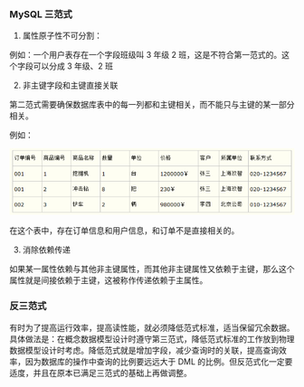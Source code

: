 ### MySQL 三范式

1. 属性原子性不可分割：

例如：一个用户表存在一个字段班级叫 3 年级 2 班，这是不符合第一范式的。这个字段可以分成 3 年级、2 班

2. 非主键字段和主键直接关联

第二范式需要确保数据库表中的每一列都和主键相关，而不能只与主键的某一部分相关。

例如：

![](assets/68747470733a2f2f7069633030322e636e626c6f67732e636f6d2f696d616765732f323031322f3237303332342f323031323034303131343036333937362e706e67.png)

在这个表中，存在订单信息和用户信息，和订单不是直接相关的。

3. 消除依赖传递

如果某一属性依赖与其他非主键属性，而其他非主键属性又依赖于主键，那么这个属性就是间接依赖于主键，这被称作传递依赖于主属性。

### 反三范式

有时为了提高运行效率，提高读性能，就必须降低范式标准，适当保留冗余数据。具体做法是：在概念数据模型设计时遵守第三范式，降低范式标准的工作放到物理数据模型设计时考虑。降低范式就是增加字段，减少查询时的关联，提高查询效率，因为数据库的操作中查询的比例要远远大于 DML 的比例。但反范式化一定要适度，并且在原本已满足三范式的基础上再做调整。